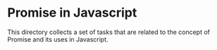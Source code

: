 # Promise in Javascript

This directory collects a set of tasks that are related to the concept of Promise and its uses in Javascript.